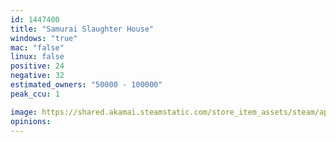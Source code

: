 ```yaml
---
id: 1447400
title: "Samurai Slaughter House"
windows: "true"
mac: "false"
linux: false
positive: 24
negative: 32
estimated_owners: "50000 - 100000"
peak_ccu: 1

image: https://shared.akamai.steamstatic.com/store_item_assets/steam/apps/1447400/header.jpg?t=1687558257
opinions:
---
```


